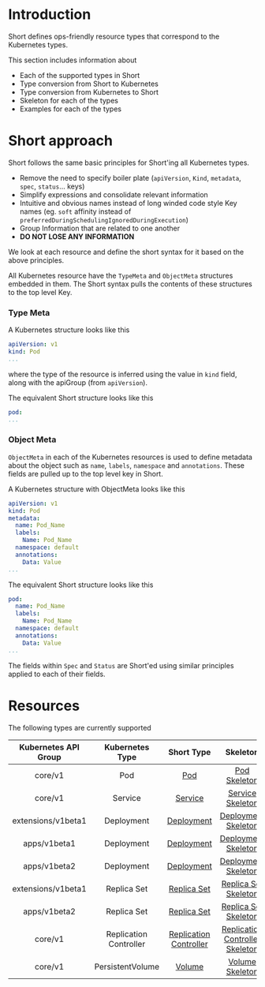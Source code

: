 # Introduction

Short defines ops-friendly resource types that correspond to the Kubernetes types. 

This section includes information about

 - Each of the supported types in Short
 - Type conversion from Short to Kubernetes
 - Type conversion from Kubernetes to Short
 - Skeleton for each of the types
 - Examples for each of the types

# Short approach

Short follows the same basic principles for Short'ing all Kubernetes types. 

 - Remove the need to specify boiler plate (`apiVersion`, `Kind`, `metadata`, `spec`, `status`... keys)
 - Simplify expressions and consolidate relevant information
 - Intuitive and obvious names instead of long winded code style Key names (eg. `soft` affinity instead of `preferredDuringSchedulingIgnoredDuringExecution`)
 - Group Information that are related to one another
 - **DO NOT LOSE ANY INFORMATION**

We look at each resource and define the short syntax for it based on the above principles.

All Kubernetes resource have the `TypeMeta` and `ObjectMeta` structures embedded in them. The Short syntax pulls the contents of these structures to the top level Key. 

### Type Meta

A Kubernetes structure looks like this
```yaml
apiVersion: v1
kind: Pod
...
```

where the type of the resource is inferred using the value in `kind` field, along with the apiGroup (from `apiVersion`).

The equivalent Short structure looks like this
```yaml
pod: 
...
```

### Object Meta

`ObjectMeta` in each of the Kubernetes resources is used to define metadata about the object such as `name`, `labels`, `namespace` and `annotations`. These fields are pulled up to the top level key in Short.

A Kubernetes structure with ObjectMeta looks like this
```yaml
apiVersion: v1
kind: Pod
metadata:
  name: Pod_Name
  labels: 
    Name: Pod_Name
  namespace: default
  annotations:
    Data: Value
...
```

The equivalent Short structure looks like this
```yaml
pod:
  name: Pod_Name
  labels:
    Name: Pod_Name
  namespace: default
  annotations: 
    Data: Value
...
```

The fields within `Spec` and `Status` are Short'ed using similar principles applied to each of their fields. 

# Resources

The following types are currently supported

| Kubernetes API Group | Kubernetes Type   | Short Type   | Skeleton   | Examples |
|:--------------------:|:-----------------:|:------------:|:----------:|:--------:|
| core/v1 | Pod            | [Pod](./pod.md)| [Pod Skeleton](./pod.md#skeleton)  | [Pod Examples](./pod.md#examples) |
| core/v1 | Service        | [Service](./service.md)| [Service Skeleton](./service.md#skeleton) | [Service Examples](./service.md#examples) |
| extensions/v1beta1 | Deployment | [Deployment](./deployment.md) | [Deployment Skeleton](./deployment.md#skeleton) | [Deployment Examples](./deployment.md#examples) |
| apps/v1beta1 | Deployment | [Deployment](./deployment.md) | [Deployment Skeleton](./deployment.md#skeleton) | [Deployment Examples](./deployment.md#examples) |
| apps/v1beta2 | Deployment |  [Deployment](./deployment.md) | [Deployment Skeleton](./deployment.md#skeleton) | [Deployment Examples](./deployment.md#examples) |
| extensions/v1beta1 | Replica Set | [Replica Set](./replica-set.md) | [Replica Set Skeleton](./replica-set.md#skeleton) | [Replica Set Examples](./replica-set.md#examples) |
| apps/v1beta2 | Replica Set | [Replica Set](./replica-set.md) | [Replica Set Skeleton](./replica-set.md#skeleton) | [Replica Set Examples](./replica-set.md#examples) |
| core/v1 | Replication Controller | [Replication Controller](./replication-controller.md) | [Replication Controller Skeleton](./replication-controller.md#skeleton) | [Replication Controller](./replication-controller.md#examples) |
| core/v1 | PersistentVolume | [Volume](./volume.md) | [Volume Skeleton](./volume.md#skeleton) | [Volume Examples](./volume.md#examples) |
